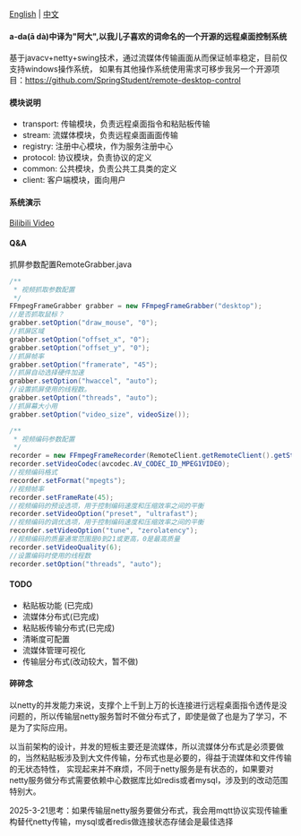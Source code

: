 [English](README.md) | [中文](README_zh.md)

#### a-da(ā dà)中译为"阿大",以我儿子喜欢的词命名的一个开源的远程桌面控制系统

基于javacv+netty+swing技术，通过流媒体传输画面从而保证帧率稳定，目前仅支持windows操作系统，
如果有其他操作系统使用需求可移步我另一个开源项目：https://github.com/SpringStudent/remote-desktop-control

#### 模块说明

* transport: 传输模块，负责远程桌面指令和粘贴板传输
* stream: 流媒体模块，负责远程桌面画面传输
* registry: 注册中心模块，作为服务注册中心
* protocol: 协议模块，负责协议的定义
* common: 公共模块，负责公共工具类的定义
* client: 客户端模块，面向用户

#### 系统演示

[Bilibili Video](https://www.bilibili.com/video/BV1roDfYiEjg/)

#### Q&A

抓屏参数配置RemoteGrabber.java

```java
/**
 * 视频抓取参数配置
 */
FFmpegFrameGrabber grabber = new FFmpegFrameGrabber("desktop");
//是否抓取鼠标？
grabber.setOption("draw_mouse", "0");
//抓屏区域
grabber.setOption("offset_x", "0");
grabber.setOption("offset_y", "0");
//抓屏帧率
grabber.setOption("framerate", "45");
//抓屏自动选择硬件加速
grabber.setOption("hwaccel", "auto");
//设置抓屏使用的线程数。
grabber.setOption("threads", "auto");
//抓屏幕大小用
grabber.setOption("video_size", videoSize());

/**
 * 视频编码参数配置
 */
recorder = new FFmpegFrameRecorder(RemoteClient.getRemoteClient().getStreamServer() + "/receive?id=" + streamId, grabber.getImageWidth(), grabber.getImageHeight());
recorder.setVideoCodec(avcodec.AV_CODEC_ID_MPEG1VIDEO);
//视频编码格式
recorder.setFormat("mpegts");
//视频帧率
recorder.setFrameRate(45);
//视频编码的预设选项，用于控制编码速度和压缩效率之间的平衡
recorder.setVideoOption("preset", "ultrafast");
//视频编码的调优选项，用于控制编码速度和压缩效率之间的平衡
recorder.setVideoOption("tune", "zerolatency");
//视频编码的质量通常范围是0到21或更高，0是最高质量
recorder.setVideoQuality(6);
//设置编码时使用的线程数
recorder.setOption("threads", "auto");
```

#### TODO

* 粘贴板功能 (已完成)
* 流媒体分布式(已完成)
* 粘贴板传输分布式(已完成)
* 清晰度可配置
* 流媒体管理可视化
* 传输层分布式(改动较大，暂不做)

#### 碎碎念

以netty的并发能力来说，支撑个上千到上万的长连接进行远程桌面指令透传是没问题的，所以传输层netty服务暂时不做分布式了，即使是做了也是为了学习，不是为了实际应用。

以当前架构的设计，并发的短板主要还是流媒体，所以流媒体分布式是必须要做的，当然粘贴板涉及到大文件传输，分布式也是必要的，得益于流媒体和文件传输的无状态特性，
实现起来并不麻烦，不同于netty服务是有状态的，如果要对netty服务做分布式需要依赖中心数据库比如redis或者mysql，涉及到的改动范围特别大。

2025-3-21思考：如果传输层netty服务要做分布式，我会用mqtt协议实现传输重构替代netty传输，mysql或者redis做连接状态存储会是最佳选择

